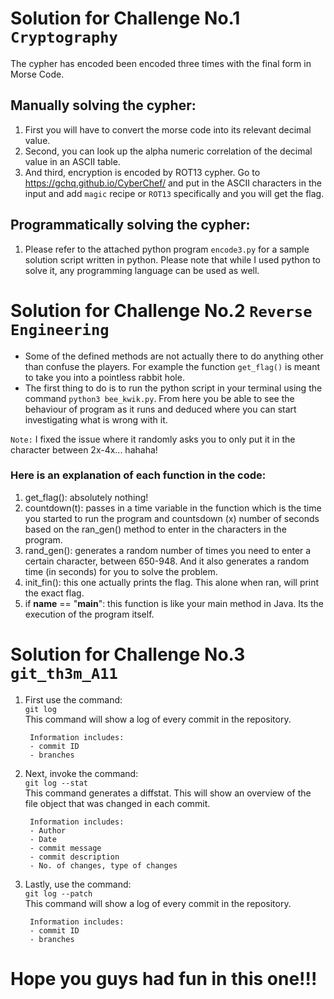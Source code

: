 
# Solution for Challenge No.1 `Cryptography`

The cypher has encoded been encoded three times with the final form in Morse Code.

## Manually solving the cypher:

1. First you will have to convert the morse code into its relevant decimal value.
2. Second, you can look up the alpha numeric correlation of the decimal value in an ASCII table.
3. And third, encryption is encoded by ROT13 cypher. Go to https://gchq.github.io/CyberChef/ and put in the ASCII characters in the input and add `magic` recipe or `ROT13` specifically and you will get the flag.

## Programmatically solving the cypher:

1. Please refer to the attached python program `encode3.py` for a sample solution script written in python. Please note that while I used python to solve it, any programming language can be used as well.

# Solution for Challenge No.2 `Reverse Engineering`

- Some of the defined methods are not actually there to do anything other than confuse the players. For example the function `get_flag()` is meant to take you into a pointless rabbit hole. 
- The first thing to do is to run the python script in your terminal using the command `python3 bee_kwik.py`. From here you be able to see the behaviour of program as it runs and deduced where you can start investigating what is wrong with it.

`Note:` I fixed the issue where it randomly asks you to only put it in the character between 2x-4x... hahaha!

### Here is an explanation of each function in the code:

1. get_flag(): absolutely nothing! 
2. countdown(t): passes in a time variable in the function which is the time you started to run the program and countsdown (x) number of seconds based on the ran_gen() method to enter in the characters in the program.
3. rand_gen(): generates a random number of times you need to enter a certain character, between 650-948. And it also generates a random time (in seconds) for you to solve the problem.
4. init_fin(): this one actually prints the flag. This alone when ran, will print the exact flag.
5. if __name__ == "__main__": this function is like your main method in Java. Its the execution of the program itself.

# Solution for Challenge No.3 `git_th3m_A11`

1. First use the command: <br>`git log`<br> This command will show a log of every commit in the repository.

        Information includes:
        - commit ID
        - branches


2. Next, invoke the command: <br>`git log --stat`<br> This command generates a diffstat. This will show an overview of the file object that was changed in each commit.

        Information includes:
        - Author
        - Date
        - commit message
        - commit description
        - No. of changes, type of changes

3. Lastly, use the command: <br>`git log --patch`<br> This command will show a log of every commit in the repository.

        Information includes:
        - commit ID
        - branches

# Hope you guys had fun in this one!!!
